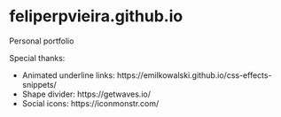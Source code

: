 # feliperpvieira.github.io

Personal portfolio

Special thanks:
<ul>
  <li>Animated underline links: https://emilkowalski.github.io/css-effects-snippets/</li>
  <li>Shape divider: https://getwaves.io/</li>
  <li>Social icons: https://iconmonstr.com/</li>
 </ul>
